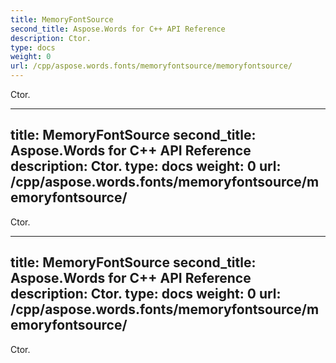```yaml
---
title: MemoryFontSource
second_title: Aspose.Words for C++ API Reference
description: Ctor. 
type: docs
weight: 0
url: /cpp/aspose.words.fonts/memoryfontsource/memoryfontsource/
---
```


Ctor. 

---
title: MemoryFontSource
second_title: Aspose.Words for C++ API Reference
description: Ctor. 
type: docs
weight: 0
url: /cpp/aspose.words.fonts/memoryfontsource/memoryfontsource/
---

Ctor. 

---
title: MemoryFontSource
second_title: Aspose.Words for C++ API Reference
description: Ctor. 
type: docs
weight: 0
url: /cpp/aspose.words.fonts/memoryfontsource/memoryfontsource/
---

Ctor. 

